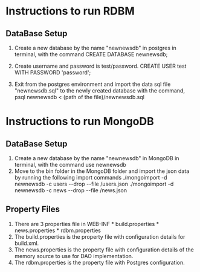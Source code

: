 # Instructions to run RDBM

## DataBase Setup
1. Create a new database by the name "newnewsdb" in postgres in terminal, with the command 
				CREATE DATABASE newnewsdb;

2. Create username and password is test/password.
				CREATE USER test WITH PASSWORD 'password';

3. Exit from the postgres environment and import the data sql file "newnewsdb.sql" to the newly created database with the command,
				psql newnewsdb < (path of the file)/newnewsdb.sql

# Instructions to run MongoDB

## DataBase Setup
1. Create a new database by the name "newnewsdb" in MongoDB in terminal, with the command 
					use newnewsdb
2. Move to the bin folder in the MongoDB folder and import the json data by running the following import commands
				./mongoimport -d newnewsdb -c users --drop --file  <path of the file>/users.json
				./mongoimport -d newnewsdb -c news --drop --file  <path of the file>/news.json

				
## Property Files
1. There are 3 properties file in WEB-INF
		* build.properties
		* news.properties
		* rdbm.properties
2. The build.properties is the property file with configuration details for build.xml.
3. The news.properties is the property file with configuration details of the memory source to use for DAO implementation.
4. The rdbm.properties is the property file with Postgres configuration.